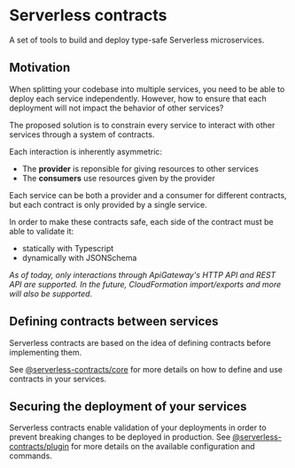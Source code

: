 # Serverless contracts

A set of tools to build and deploy type-safe Serverless microservices.

## Motivation

When splitting your codebase into multiple services, you need to be able to deploy each service independently. However, how to ensure that each deployment will not impact the behavior of other services?

The proposed solution is to constrain every service to interact with other services through a system of contracts.

Each interaction is inherently asymmetric:

- The **provider** is reponsible for giving resources to other services
- The **consumers** use resources given by the provider

Each service can be both a provider and a consumer for different contracts, but each contract is only provided by a single service.

In order to make these contracts safe, each side of the contract must be able to validate it:

- statically with Typescript
- dynamically with JSONSchema

_As of today, only interactions through ApiGateway's HTTP API and REST API are supported. In the future, CloudFormation import/exports and more will also be supported._

## Defining contracts between services

Serverless contracts are based on the idea of defining contracts before implementing them.

See [@serverless-contracts/core](./packages/serverless-contracts/README.md) for more details on how to define and use contracts in your services.

## Securing the deployment of your services

Serverless contracts enable validation of your deployments in order to prevent breaking changes to be deployed in production. See [@serverless-contracts/plugin](./packages/serverless-contracts-plugin/README.md) for more details on the available configuration and commands.
